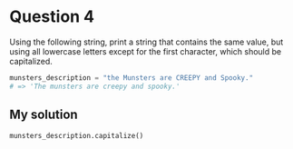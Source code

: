 # Question 4
Using the following string, print a string that contains the same value, but using all lowercase letters except for the first character, which should be capitalized.

```python
munsters_description = "the Munsters are CREEPY and Spooky."
# => 'The munsters are creepy and spooky.'
```

## My solution
```python
munsters_description.capitalize()
```